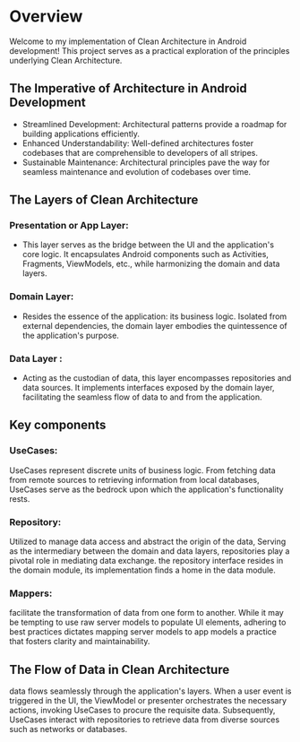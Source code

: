 
# Overview

Welcome to my implementation of Clean Architecture in Android development! This project serves as a practical exploration of the principles underlying Clean Architecture.


## The Imperative of Architecture in Android Development

- Streamlined Development: Architectural patterns provide a roadmap for building applications efficiently.
- Enhanced Understandability: Well-defined architectures foster codebases that are comprehensible to developers of all stripes.
- Sustainable Maintenance: Architectural principles pave the way for seamless maintenance and evolution of codebases over time.
## The Layers of Clean Architecture

### Presentation or App Layer:
- This layer serves as the bridge between the UI and the application's core logic. It encapsulates Android components such as Activities, Fragments, ViewModels, etc., while harmonizing the domain and data layers.
### Domain Layer:

- Resides the essence of the application: its business logic. Isolated from external dependencies, the domain layer embodies the quintessence of the application's purpose.

### Data Layer :

- Acting as the custodian of data, this layer encompasses repositories and data sources. It implements interfaces exposed by the domain layer, facilitating the seamless flow of data to and from the application.

## Key components
### UseCases: 
UseCases represent discrete units of business logic. From fetching data from remote sources to retrieving information from local databases, UseCases serve as the bedrock upon which the application's functionality rests.
### Repository:
Utilized to manage data access and abstract the origin of the data, Serving as the intermediary between the domain and data layers, repositories play a pivotal role in mediating data exchange. the repository interface resides in the domain module, its implementation finds a home in the data module.
### Mappers: 
 facilitate the transformation of data from one form to another. While it may be tempting to use raw server models to populate UI elements, adhering to best practices dictates mapping server models to app models a practice that fosters clarity and maintainability.
## The Flow of Data in Clean Architecture

 data flows seamlessly through the application's layers. When a user event is triggered in the UI, the ViewModel or presenter orchestrates the necessary actions, invoking UseCases to procure the requisite data. Subsequently, UseCases interact with repositories to retrieve data from diverse sources such as networks or databases.

